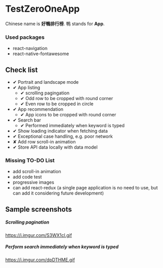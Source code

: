 # TestZeroOneApp

Chinese name is **好鴨排行榜**. 鴨 stands for **App**.

### Used packages
- react-navigation
- react-native-fontawesome

## Check list
- ✔︎ Portrait and landscape mode
- ✔︎ App listing
  - ✔︎ scrolling pagingation
  - ✔︎ Odd row to be cropped with round corner
  - ✔︎ Even row to be cropped in circle
- ✔︎ App recommendation
  - ✔︎ App icons to be cropped with round corner
- ✔︎ Search bar
  - ✔︎ Performed immediately when keyword is typed
- ✔︎ Show loading indicator when fetching data
- ✔︎ Exceptional case handling, e.g. poor network
- ✘ Add row scroll-in animation
- ✔︎ Store API data locally with data model

### Missing TO-DO List
- add scroll-in animation
- add code test
- progressive images
- can add react-redux (a single page application is no need to use, but can add it considering future development)

## Sample screenshots

##### Scrolling pagination
https://i.imgur.com/S3WX1cl.gif

##### Perform search immediately when keyword is typed
https://i.imgur.com/dpDTHME.gif

